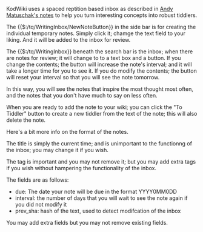 KodWiki uses a spaced reptition based inbox as described in [Andy Matuschak's notes](https://notes.andymatuschak.org/z7iCjRziX6V6unNWL81yc2dJicpRw2Cpp9MfQ) to help you turn interesting concepts into robust tiddlers.

The {{$:/tq/WritingInbox/NewNoteButton}} in the side bar is for creating the individual temporary notes. 
Simply click it; chamge the text field to your liking. And it will be added to the inbox for review.

The {{$:/tq/WritingInbox}} beneath the search bar is the inbox; when there are notes for review; it will change to to a text box and a button. If you change the contents; the button will increase the note's interval; and it will take a longer time for you to see it. If you do modify the contents; the button will reset your interval so that you will see the note tomorrow.

In this way, you will see the notes that inspire the most thought most often, and the notes that you don't have much to say on less often.

When you are ready to add the note to your wiki; you can click the "To Tiddler" button to create a new tiddler from the text of the note; this will also delete the note.

Here's a bit more info on the format of the notes.

The title is simply the current time; and is unimportant to the functionng of the inbox; you may change it if you wish.

The tag is important and you may not remove it; but you may add extra tags if you wish without hampering the functionality of the  inbox.

The fields are as follows:
* due: The date your note will be due in the format YYYY0MM0DD
* interval: the number of days that you will wait to see the note again if you did not modify it
* prev_sha: hash of the text, used to detect modifcation of the inbox

You may add extra fields but you may not remove existing fields.